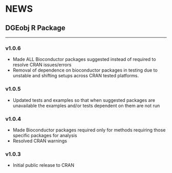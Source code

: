 # NEWS

## DGEobj R Package 

---
### v1.0.6
* Made ALL Bioconductor packages suggested instead of required to resolve CRAN issues/errors
* Removal of dependence on bioconductor packages in testing due to unstable and shifting setups across CRAN tested platforms.


### v1.0.5
* Updated tests and examples so that when suggested packages are unavailable the examples and/or tests dependent on them are not run

### v1.0.4
* Made Bioconductor packages required only for methods requiring those specific packages for analysis
* Resolved CRAN warnings

### v1.0.3
* Initial public release to CRAN
